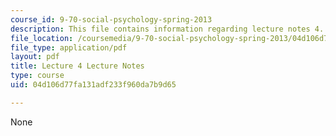 ```yaml
---
course_id: 9-70-social-psychology-spring-2013
description: This file contains information regarding lecture notes 4.
file_location: /coursemedia/9-70-social-psychology-spring-2013/04d106d77fa131adf233f960da7b9d65_MIT9_70S13_Lect4.pdf
file_type: application/pdf
layout: pdf
title: Lecture 4 Lecture Notes
type: course
uid: 04d106d77fa131adf233f960da7b9d65

---
```

None